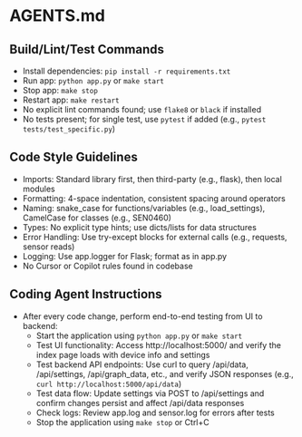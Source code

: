 # AGENTS.md

## Build/Lint/Test Commands
- Install dependencies: `pip install -r requirements.txt`
- Run app: `python app.py` or `make start`
- Stop app: `make stop`
- Restart app: `make restart`
- No explicit lint commands found; use `flake8` or `black` if installed
- No tests present; for single test, use `pytest` if added (e.g., `pytest tests/test_specific.py`)

## Code Style Guidelines
- Imports: Standard library first, then third-party (e.g., flask), then local modules
- Formatting: 4-space indentation, consistent spacing around operators
- Naming: snake_case for functions/variables (e.g., load_settings), CamelCase for classes (e.g., SEN0460)
- Types: No explicit type hints; use dicts/lists for data structures
- Error Handling: Use try-except blocks for external calls (e.g., requests, sensor reads)
- Logging: Use app.logger for Flask; format as in app.py
- No Cursor or Copilot rules found in codebase

## Coding Agent Instructions
- After every code change, perform end-to-end testing from UI to backend:
  - Start the application using `python app.py` or `make start`
  - Test UI functionality: Access http://localhost:5000/ and verify the index page loads with device info and settings
  - Test backend API endpoints: Use curl to query /api/data, /api/settings, /api/graph_data, etc., and verify JSON responses (e.g., `curl http://localhost:5000/api/data`)
  - Test data flow: Update settings via POST to /api/settings and confirm changes persist and affect /api/data responses
  - Check logs: Review app.log and sensor.log for errors after tests
  - Stop the application using `make stop` or Ctrl+C